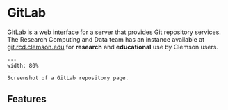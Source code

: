 # GitLab

GitLab is a web interface for a server that provides Git repository services.
The Research Computing and Data team has an instance available at
[git.rcd.clemson.edu](https://git.rcd.clemson.edu) for **research** and
**educational** use by Clemson users.

```{figure} ../fig/intro_git_gitlab/gitlab_repo.png
---
width: 80%
---
Screenshot of a GitLab repository page.
```

## Features

<!-- TODO -->
